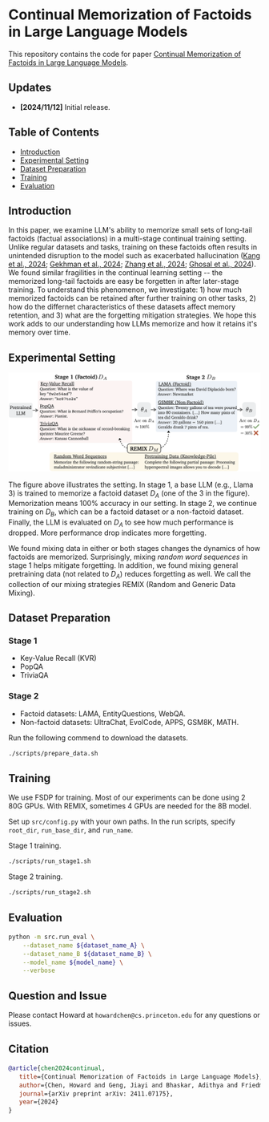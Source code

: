 # Continual Memorization of Factoids in Large Language Models

This repository contains the code for paper [Continual Memorization of Factoids in Large Language Models](https://arxiv.org/abs/2411.07175).

## Updates
- **[2024/11/12]** Initial release.

## Table of Contents
- [Introduction](#introduction)
- [Experimental Setting](#experimental-setting)
- [Dataset Preparation](#dataset-preparation)
- [Training](#training)
- [Evaluation](#evaluation)

## Introduction
In this paper, we examine LLM's ability to memorize small sets of long-tail factoids (factual associations) in a multi-stage continual training setting. Unlike regular datasets and tasks, training on these factoids often results in unintended disruption to the model such as exacerbated hallucination ([Kang et al., 2024](https://arxiv.org/abs/2403.05612); [Gekhman et al., 2024](https://arxiv.org/abs/2405.05904); [Zhang et al., 2024](https://arxiv.org/abs/2407.08039); [Ghosal et al., 2024](https://arxiv.org/abs/2406.14785)). 
We found similar fragilities in the continual learning setting -- the memorized long-tail factoids are easy be forgetten in after later-stage training.
To understand this phenomenon, we investigate: 1) how much memorized factoids can be retained after further training on other tasks, 2) how do the differnet characteristics of these datasets affect memory retention, and 3) what are the forgetting mitigation strategies. We hope this work adds to our understanding how LLMs memorize and how it retains it's memory over time.

## Experimental Setting

<img src="./REMIX.png" width="1000px"></img>

The figure above illustrates the setting. In stage 1, a base LLM (e.g., Llama 3) is trained to memorize a factoid dataset $D_A$ (one of the 3 in the figure). Memorization means 100% accuracy in our setting. In stage 2, we continue training on $D_B$, which can be a factoid dataset or a non-factoid dataset. Finally, the LLM is evaluated on $D_A$ to see how much performance is dropped. More performance drop indicates more forgetting.

We found mixing data in either or both stages changes the dynamics of how factoids are memorized. Surprisingly, mixing *random word sequences* in stage 1 helps mitigate forgetting. In addition, we found mixing general pretraining data (not related to $D_A$) reduces forgetting as well. We call the collection of our mixing strategies REMIX (Random and Generic Data Mixing).


## Dataset Preparation

### Stage 1
- Key-Value Recall (KVR)
- PopQA
- TriviaQA

### Stage 2

- Factoid datasets: LAMA, EntityQuestions, WebQA.
- Non-factoid datasets: UltraChat, EvolCode, APPS, GSM8K, MATH.

Run the following commend to download the datasets.
```bash
./scripts/prepare_data.sh
```


## Training
We use FSDP for training. Most of our experiments can be done using 2 80G GPUs. With REMIX, sometimes 4 GPUs are needed for the 8B model.

Set up `src/config.py` with your own paths. In the run scripts, specify `root_dir`, `run_base_dir`, and `run_name`.

Stage 1 training.
```bash
./scripts/run_stage1.sh
```

Stage 2 training.
```bash
./scripts/run_stage2.sh
```

## Evaluation 

```bash
python -m src.run_eval \
    --dataset_name ${dataset_name_A} \
    --dataset_name_B ${dataset_name_B} \
    --model_name ${model_name} \
    --verbose
```

## Question and Issue
Please contact Howard at `howardchen@cs.princeton.edu` for any questions or issues.

## Citation

```bibtex
@article{chen2024continual,
   title={Continual Memorization of Factoids in Large Language Models},
   author={Chen, Howard and Geng, Jiayi and Bhaskar, Adithya and Friedman, Dan and Chen, Danqi},
   journal={arXiv preprint arXiv: 2411.07175},
   year={2024}
}
```